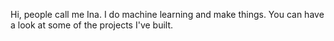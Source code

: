 Hi, people call me Ina. I do machine learning and make things.
You can have a look at some of the projects I've built.

<!---
zehraina/zehraina is a ✨ special ✨ repository because its `README.md` (this file) appears on your GitHub profile.
You can click the Preview link to take a look at your changes.
--->
